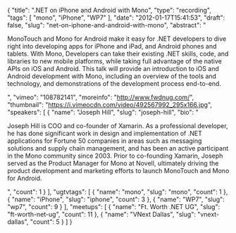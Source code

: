 {
  "title": ".NET on iPhone and Android with Mono",
  "type": "recording",
  "tags": [
    "mono",
    "iPhone",
    "WP7"
  ],
  "date": "2012-01-17T15:41:53",
  "draft": false,
  "slug": "net-on-iphone-and-android-with-mono",
  "abstract": "<p>MonoTouch and Mono for Android make it easy for .NET developers to dive right into developing apps for iPhone and iPad, and Android phones and tablets. With Mono, Developers can take their existing .NET skills, code, and libraries to new mobile platforms, while taking full advantage of the native APIs on iOS and Android. This talk will provide an introduction to iOS and Android development with Mono, including an overview of the tools and technology, and demonstrations of the development process end-to-end.</p>",
  "vimeo": "108782141",
  "moreinfo": "http://www.fwdnug.com/",
  "thumbnail": "https://i.vimeocdn.com/video/492567992_295x166.jpg",
  "speakers": [
    {
      "name": "Joseph Hill",
      "slug": "joseph-hill",
      "bio": "<p>Joseph Hill is COO and co-founder of Xamarin. As a professional developer, he has done significant work in design and implementation of .NET applications for Fortune 50 companies in areas such as messaging solutions and supply chain management, and has been an active participant in the Mono community since 2003. Prior to co-founding Xamarin, Joseph served as the Product Manager for Mono at Novell, ultimately driving the product development and marketing efforts to launch MonoTouch and Mono for Android.</p>",
      "count": 1
    }
  ],
  "ugtvtags": [
    {
      "name": "mono",
      "slug": "mono",
      "count": 1
    },
    {
      "name": "iPhone",
      "slug": "iphone",
      "count": 3
    },
    {
      "name": "WP7",
      "slug": "wp7",
      "count": 9
    }
  ],
  "meetups": [
    {
      "name": "Ft. Worth .NET UG",
      "slug": "ft-worth-net-ug",
      "count": 11
    },
    {
      "name": "VNext Dallas",
      "slug": "vnext-dallas",
      "count": 5
    }
  ]
}